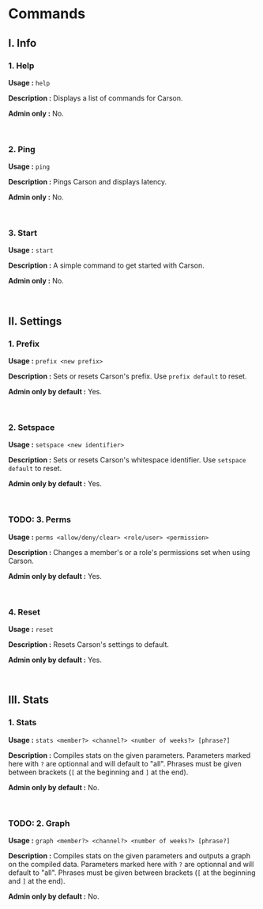# Commands

## I. Info

### 1. Help

**Usage :** `help`

**Description :** Displays a list of commands for Carson.

**Admin only :** No.

<br>

### 2. Ping

**Usage :** `ping`

**Description :** Pings Carson and displays latency.

**Admin only :** No.

<br>

### 3. Start

**Usage :** `start`

**Description :** A simple command to get started with Carson.

**Admin only :** No.

<br>

## II. Settings

### 1. Prefix

**Usage :** `prefix <new prefix>`

**Description :** Sets or resets Carson's prefix. Use `prefix default` to reset.

**Admin only by default :** Yes.

<br>

### 2. Setspace

**Usage :** `setspace <new identifier>`

**Description :** Sets or resets Carson's whitespace identifier. Use `setspace default` to reset.

**Admin only by default :** Yes.

<br>

### TODO: 3. Perms

**Usage :** `perms <allow/deny/clear> <role/user> <permission>`

**Description :** Changes a member's or a role's permissions set when using Carson.

**Admin only by default :** Yes.

<br>

### 4. Reset

**Usage :** `reset`

**Description :** Resets Carson's settings to default.

**Admin only by default :** Yes.

<br>

## III. Stats

### 1. Stats

**Usage :** `stats <member?> <channel?> <number of weeks?> [phrase?]`

**Description :** Compiles stats on the given parameters. Parameters marked here with `?` are optionnal and will default to "all". Phrases must be given between brackets (`[` at the beginning and `]` at the end).

**Admin only by default :** No.

<br>

### TODO: 2. Graph

**Usage :** `graph <member?> <channel?> <number of weeks?> [phrase?]`

**Description :** Compiles stats on the given parameters and outputs a graph on the compiled data. Parameters marked here with `?` are optionnal and will default to "all". Phrases must be given between brackets (`[` at the beginning and `]` at the end).

**Admin only by default :** No.

<br>
